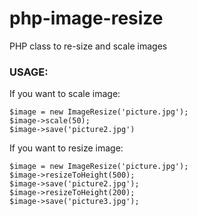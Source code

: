 php-image-resize
================

PHP class to re-size and scale images

### USAGE:
If you want to scale image:


    $image = new ImageResize('picture.jpg');
    $image->scale(50);
    $image->save('picture2.jpg')
    
If you want to resize image:

    $image = new ImageResize('picture.jpg');
    $image->resizeToHeight(500);
    $image->save('picture2.jpg');
    $image->resizeToHeight(200);
    $image->save('picture3.jpg');
